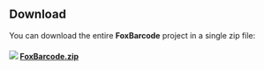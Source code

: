 
## Download

You can download the entire **FoxBarcode** project in a single zip file:

#### [![](images/vfpxreleasesmall.png)](../../archive/master.zip) [FoxBarcode.zip](../../archive/master.zip)

